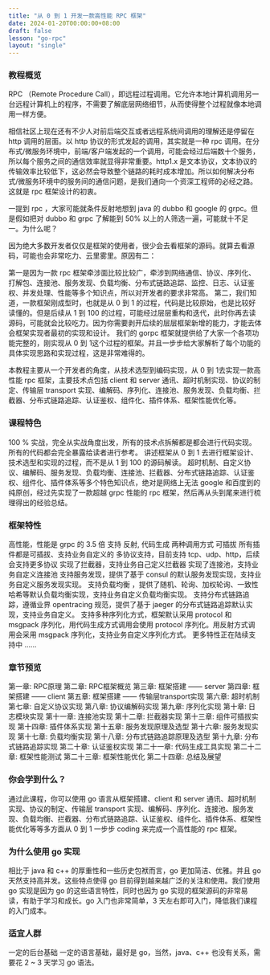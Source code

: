 ```yaml
---
title: "从 0 到 1 开发一款高性能 RPC 框架"
date: 2024-01-20T00:00:00+08:00
draft: false
lesson: "go-rpc"
layout: "single"
---
```


### 教程概览
RPC （Remote Procedure Call），即远程过程调用。它允许本地计算机调用另一台远程计算机上的程序，不需要了解底层网络细节，从而使得整个过程就像本地调用一样方便。

相信社区上现在还有不少人对前后端交互或者远程系统间调用的理解还是停留在 http 调用的层面。以 http 协议的形式发起的调用，其实就是一种 rpc 调用。在分布式/微服务环境中，前端/客户端发起的一个调用，可能会经过后端数十个服务，所以每个服务之间的通信效率就显得非常重要。http1.x 是文本协议，文本协议的传输效率比较低下，这必然会导致整个链路的耗时成本增加。所以如何解决分布式/微服务环境中的服务间的通信问题，是我们通向一个资深工程师的必经之路。这就是 rpc 框架设计的初衷。

一提到 rpc ，大家可能就条件反射地想到 java 的 dubbo 和 google 的 grpc。但是假如把对 dubbo 和 grpc 了解能到 50% 以上的人筛选一遍，可能就十不足一。为什么呢？

因为绝大多数开发者仅仅是框架的使用者，很少会去看框架的源码。就算去看源码，可能也会非常吃力、云里雾里。原因有二：

第一是因为一款 rpc 框架牵涉面比较比较广，牵涉到网络通信、协议、序列化、打解包、连接池、服务发现、负载均衡、分布式链路追踪、监控、日志、认证鉴权、并发处理、性能等多个知识点，所以对开发者的要求非常高。
第二，我们知道，一款框架刚成型时，也就是从 0 到 1 的过程，代码是比较原始，也是比较好读懂的。但是后续从 1 到 100 的过程，可能经过层层重构和迭代，此时你再去读源码，可能就会比较吃力。因为你需要剥开后续的层层框架新增的能力，才能去体会框架实现者最初的实现和设计。
我们的 gorpc 框架就提供给了大家一个各项功能完整的，刚实现从 0 到 1这个过程的框架。并且一步步给大家解析了每个功能的具体实现思路和实现过程，这是非常难得的。

本教程主要从一个开发者的角度，从技术选型到编码实现，从 0 到 1去实现一款高性能 rpc 框架，主要技术点包括 client 和 server 通讯、超时机制实现、协议的制定、传输层 transport 实现、编解码、序列化、连接池、服务发现、负载均衡、拦截器、分布式链路追踪、认证鉴权、组件化、插件体系、框架性能优化等。

### 课程特色

100 % 实战，完全从实战角度出发，所有的技术点拆解都是都会进行代码实现。所有的代码都会完全暴露给读者进行参考。
讲述框架从 0 到 1 去进行框架设计、技术选型和实现的过程，而不是从 1 到 100 的源码解读。
超时机制、自定义协议、编解码、服务发现、负载均衡、连接池、拦截器、分布式链路追踪、认证鉴权、组件化、插件体系等多个特色知识点，绝对是网络上无法 google 和百度到的纯原创，经过先实现了一款超越 grpc 性能的 rpc 框架，然后再从头到尾来进行梳理得出的经验总结。


### 框架特性
高性能，性能是 grpc 的 3.5 倍
支持 反射, 代码生成 两种调用方式
可插拔 所有插件都是可插拔、支持业务自定义的
多协议支持，目前支持 tcp、udp、http，后续会支持更多协议
实现了拦截器，支持业务自己定义拦截器
实现了连接池，支持业务自定义连接池
支持服务发现，提供了基于 consul 的默认服务发现实现，支持业务自定义服务发现实现。
支持负载均衡 ，提供了随机、轮询、加权轮询、一致性哈希等默认负载均衡实现，支持业务自定义负载均衡实现。
支持分布式链路追踪，遵循业界 opentracing 规范，提供了基于 jaeger 的分布式链路追踪默认实现，支持业务自定义。
支持多种序列化方式，框架默认采用 protocol 和 msgpack 序列化，用代码生成方式调用会使用 protocol 序列化。用反射方式调用会采用 msgpack 序列化，支持业务自定义序列化方式。
更多特性正在陆续支持中 ......

### 章节预览
第一章: RPC原理
第二章: RPC框架概览
第三章: 框架搭建 —— server
第四章: 框架搭建 —— client
第五章: 框架搭建 —— 传输层transport实现
第六章: 超时机制
第七章: 自定义协议实现
第八章: 协议编解码实现
第九章: 序列化实现
第十章: 日志模块实现
第十一章: 连接池实现
第十二章: 拦截器实现
第十三章: 组件可插拔实现
第十四章: 插件体系实现
第十五章: 服务发现原理及选型
第十六章: 服务发现实现
第十七章: 负载均衡实现
第十八章: 分布式链路追踪原理及选型
第十九章: 分布式链路追踪实现
第二十章: 认证鉴权实现
第二十一章: 代码生成工具实现
第二十二章: 框架性能测试
第二十三章: 框架性能优化
第二十四章: 总结及展望

### 你会学到什么？
通过此课程，你可以使用 go 语言从框架搭建、client 和 server 通讯、超时机制实现、协议的制定、传输层 transport 实现、编解码、序列化、连接池、服务发现、负载均衡、拦截器、分布式链路追踪、认证鉴权、组件化、插件体系、框架性能优化等等多方面从 0 到 1 一步步 coding 来完成一个高性能的 rpc 框架。

### 为什么使用 go 实现
相比于 java 和 c++ 的厚重性和一些历史包袱而言，go 更加简洁、优雅。并且 go 天然支持高并发。这些特点使得 go 目前得到越来越广泛的关注和使用。我们使用 go 实现是因为 go 的这些语言特性，同时也因为 go 实现的框架源码的非常易读，有助于学习和成长。go 入门也非常简单，3 天左右即可入门，降低我们课程的入门成本。

### 适宜人群
一定的后台基础
一定的语言基础，最好是 go，当然，java、c++ 也没有关系，需要花 2 ~ 3 天学习 go 语法。
